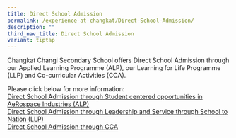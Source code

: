 ```yaml
---
title: Direct School Admission
permalink: /experience-at-changkat/Direct-School-Admission/
description: ""
third_nav_title: Direct School Admission
variant: tiptap
---
```

<p>Changkat Changi Secondary School offers Direct School Admission through
our Applied Learning Programme (ALP), our Learning for Life Programme (LLP)
and Co-curricular Activities (CCA).</p>
<p>Please&nbsp;click below for more information:
<br><a href="/experience-at-changkat/Direct-School-Admission/ALP" rel="noopener noreferrer nofollow" target="_blank">Direct School Admission through Student centered opportunities in AeRospace Industries (ALP)</a>
<br><a href="/experience-at-changkat/Direct-School-Admission/LLP" rel="noopener noreferrer nofollow" target="_blank">Direct School Admission through&nbsp;Leadership and Service through School to Nation (LLP)</a>
<br><a href="/experience-at-changkat/direct-school-admission/cca" rel="noopener noreferrer nofollow" target="_blank">Direct School Admission through CCA</a>
</p>